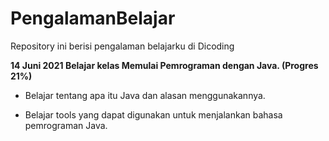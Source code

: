 # PengalamanBelajar
Repository ini berisi pengalaman belajarku di Dicoding

**14 Juni 2021
Belajar kelas Memulai Pemrograman dengan Java. (Progres 21%)**

* Belajar tentang apa itu Java dan alasan menggunakannya.

* Belajar tools yang dapat digunakan untuk menjalankan bahasa pemrograman Java.
